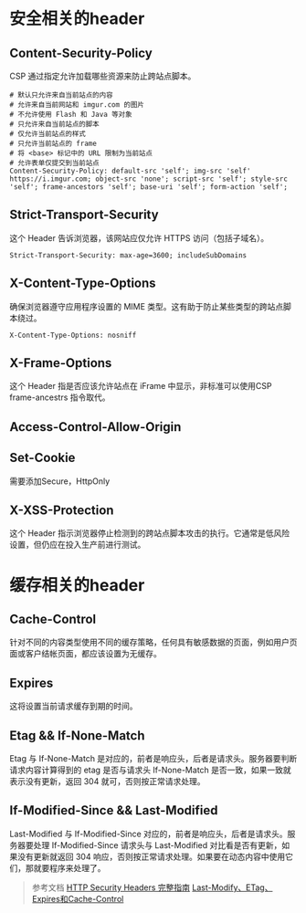 # 安全相关的header
##  Content-Security-Policy
CSP 通过指定允许加载哪些资源来防止跨站点脚本。
```
# 默认只允许来自当前站点的内容
# 允许来自当前网站和 imgur.com 的图片
# 不允许使用 Flash 和 Java 等对象
# 只允许来自当前站点的脚本
# 仅允许当前站点的样式
# 只允许当前站点的 frame
# 将 <base> 标记中的 URL 限制为当前站点
# 允许表单仅提交到当前站点
Content-Security-Policy: default-src 'self'; img-src 'self' https://i.imgur.com; object-src 'none'; script-src 'self'; style-src 'self'; frame-ancestors 'self'; base-uri 'self'; form-action 'self';

```
##  Strict-Transport-Security
这个 Header 告诉浏览器，该网站应仅允许 HTTPS 访问（包括子域名）。
```
Strict-Transport-Security: max-age=3600; includeSubDomains
```
##  X-Content-Type-Options
确保浏览器遵守应用程序设置的 MIME 类型。这有助于防止某些类型的跨站点脚本绕过。
```
X-Content-Type-Options: nosniff
```
##  X-Frame-Options
这个 Header 指是否应该允许站点在 iFrame 中显示，非标准可以使用CSP frame-ancestrs 指令取代。
##  Access-Control-Allow-Origin
##  Set-Cookie
需要添加Secure，HttpOnly
##  X-XSS-Protection
这个 Header 指示浏览器停止检测到的跨站点脚本攻击的执行。它通常是低风险设置，但仍应在投入生产前进行测试。
# 缓存相关的header
##  Cache-Control
针对不同的内容类型使用不同的缓存策略，任何具有敏感数据的页面，例如用户页面或客户结帐页面，都应该设置为无缓存。
##  Expires
这将设置当前请求缓存到期的时间。
## Etag && If-None-Match
Etag 与 If-None-Match 是对应的，前者是响应头，后者是请求头。服务器要判断请求内容计算得到的 etag 是否与请求头 If-None-Match 是否一致，如果一致就表示没有更新，返回 304 就可，否则按正常请求处理。
##  If-Modified-Since && Last-Modified
Last-Modified 与 If-Modified-Since 对应的，前者是响应头，后者是请求头。服务器要处理 If-Modified-Since 请求头与 Last-Modified 对比看是否有更新，如果没有更新就返回 304 响应，否则按正常请求处理。如果要在动态内容中使用它们，那就要程序来处理了。

> 参考文档
[HTTP Security Headers 完整指南](https://juejin.im/post/5d648e766fb9a06b122f4ab4)
[Last-Modify、ETag、Expires和Cache-Control](https://www.cnblogs.com/coolmanlee/archive/2012/12/06/2805030.html)